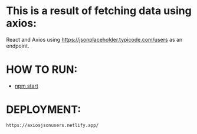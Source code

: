 # This is a result of fetching data using axios:

React and Axios using https://jsonplaceholder.typicode.com/users as an endpoint.

# HOW TO RUN:

 - [npm start](#npm-start)


# DEPLOYMENT:

```
https://axiosjsonusers.netlify.app/
```